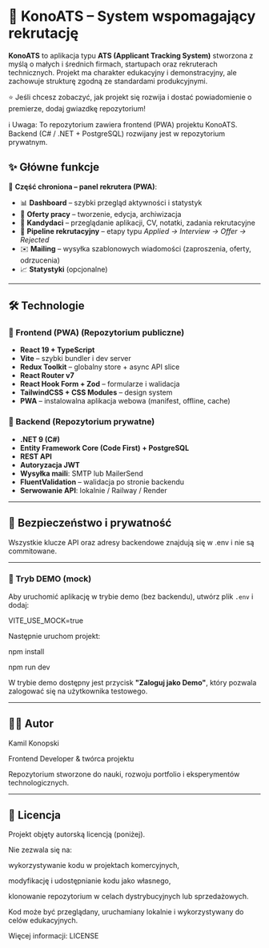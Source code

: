# 🧠 KonoATS – System wspomagający rekrutację

**KonoATS** to aplikacja typu **ATS (Applicant Tracking System)** stworzona z myślą o małych i średnich firmach, startupach oraz rekruterach technicznych. Projekt ma charakter edukacyjny i demonstracyjny, ale zachowuje strukturę zgodną ze standardami produkcyjnymi.



⭐ Jeśli chcesz zobaczyć, jak projekt się rozwija i dostać powiadomienie o premierze, dodaj gwiazdkę repozytorium!



ℹ️ Uwaga: To repozytorium zawiera frontend (PWA) projektu KonoATS. Backend (C# / .NET + PostgreSQL) rozwijany jest w repozytorium prywatnym.

## ✨ Główne funkcje

🔐 **Część chroniona – panel rekrutera (PWA)**:

- 📊 **Dashboard** – szybki przegląd aktywności i statystyk
- 📌 **Oferty pracy** – tworzenie, edycja, archiwizacja
- 👤 **Kandydaci** – przeglądanie aplikacji, CV, notatki, zadania rekrutacyjne
- 🔄 **Pipeline rekrutacyjny** – etapy typu _Applied → Interview → Offer → Rejected_
- ✉️ **Mailing** – wysyłka szablonowych wiadomości (zaproszenia, oferty, odrzucenia)
- 📈 **Statystyki** (opcjonalne)

---

## 🛠️ Technologie

### 🎯 Frontend (PWA) (Repozytorium publiczne)

- **React 19 + TypeScript**
- **Vite** – szybki bundler i dev server
- **Redux Toolkit** – globalny store + async API slice
- **React Router v7**
- **React Hook Form + Zod** – formularze i walidacja
- **TailwindCSS + CSS Modules** – design system
- **PWA** – instalowalna aplikacja webowa (manifest, offline, cache)

### 🧩 Backend (Repozytorium prywatne)

- **.NET 9 (C#)**
- **Entity Framework Core (Code First) + PostgreSQL**
- **REST API**
- **Autoryzacja JWT**
- **Wysyłka maili**: SMTP lub MailerSend
- **FluentValidation** – walidacja po stronie backendu
- **Serwowanie API**: lokalnie / Railway / Render

---

## 🔐 Bezpieczeństwo i prywatność

Wszystkie klucze API oraz adresy backendowe znajdują się w .env i nie są commitowane.

---

### 🧳 Tryb DEMO (mock)

Aby uruchomić aplikację w trybie demo (bez backendu), utwórz plik `.env` i dodaj:

VITE_USE_MOCK=true

Następnie uruchom projekt:

npm install

npm run dev

W trybie demo dostępny jest przycisk **"Zaloguj jako Demo"**, który pozwala zalogować się na użytkownika testowego.

---

## 👨‍💻 Autor
Kamil Konopski

Frontend Developer & twórca projektu

Repozytorium stworzone do nauki, rozwoju portfolio i eksperymentów technologicznych.

---

## 📜 Licencja
Projekt objęty autorską licencją (poniżej).

Nie zezwala się na:

wykorzystywanie kodu w projektach komercyjnych,

modyfikację i udostępnianie kodu jako własnego,

klonowanie repozytorium w celach dystrybucyjnych lub sprzedażowych.

Kod może być przeglądany, uruchamiany lokalnie i wykorzystywany do celów edukacyjnych.

Więcej informacji: LICENSE

